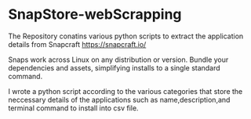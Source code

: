 # SnapStore-webScrapping

The Repository conatins various python scripts to extract the application details from Snapcraft
https://snapcraft.io/

Snaps work across Linux on any distribution or version. Bundle your dependencies and assets, simplifying installs to a single standard command.

I wrote a python script according to the various categories that store the neccessary details of the applications such as name,description,and terminal command to install into csv file. 
